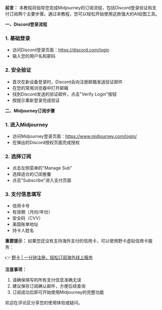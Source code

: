 **前言：**
本教程将指导您完成Midjourney的订阅流程，包括Discord登录验证和支付订阅两个主要步骤。通过本教程，您可以轻松开始使用这款强大的AI绘图工具。

**一、Discord登录流程**

### 1. 基础登录
- 访问Discord登录页面：https://discord.com/login
- 输入您的用户名和密码

### 2. 安全验证
- 首次在新设备登录时，Discord会向注册邮箱发送验证邮件
- 在您的常用浏览器中打开邮箱
- 找到Discord发送的验证邮件，点击"Verify Login"按钮
- 按提示重新登录完成验证

**二、Midjourney订阅步骤**

### 1. 进入Midjourney
- 访问Midjourney登录页面：https://www.midjourney.com/login/
- 在弹出的Discord授权页面完成授权

### 2. 选择订阅
- 点击左侧菜单的"Manage Sub"
- 选择适合的订阅套餐
- 点击"Subscribe"进入支付页面

### 3. 支付信息填写
- 信用卡号
- 有效期（月份/年份）
- 安全码（CVV）
- 美国账单地址
- 持卡人姓名

**重要提示：**
如果您还没有支持海外支付的信用卡，可以使用野卡虚拟信用卡服务：

👉 [野卡 | 一分钟注册，轻松订阅海外线上服务](https://bit.ly/bewildcard)

**注意事项：**
1. 请确保填写的所有支付信息准确无误
2. 建议保存订阅确认邮件，方便后续查询
3. 订阅成功后即可开始使用Midjourney的完整功能

欢迎在评论区分享您的使用体验或疑问。